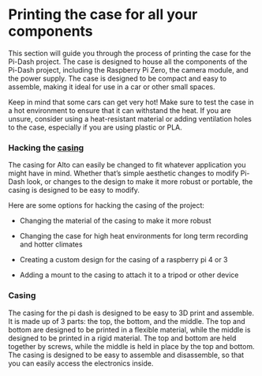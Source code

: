 # Printing the case for all your components

This section will guide you through the process of printing the case for the Pi-Dash project. The case is designed to house all the components of the Pi-Dash project, including the Raspberry Pi Zero, the camera module, and the power supply. The case is designed to be compact and easy to assemble, making it ideal for use in a car or other small spaces.


Keep in mind that some cars can get very hot! Make sure to test the case in a hot environment to ensure that it can withstand the heat. If you are unsure, consider using a heat-resistant material or adding ventilation holes to the case, especially if you are using plastic or PLA.




### Hacking the [casing]()
The casing for Alto can easily be changed to fit whatever application you might have in mind. Whether that’s simple aesthetic changes to modify Pi-Dash look, or changes to the design to make it more robust or portable, the casing is designed to be easy to modify.

Here are some options for hacking the casing of the project:
- Changing the material of the casing to make it more robust
- Changing the case for high heat environments for long term recording and hotter climates

- Creating a custom design for the casing of a raspberry pi 4 or 3
- Adding a mount to the casing to attach it to a tripod or other device



### Casing

The casing for the pi dash is designed to be easy to 3D print and assemble. It is made up of 3 parts: the top, the bottom, and the middle. The top and bottom are designed to be printed in a flexible material, while the middle is designed to be printed in a rigid material. The top and bottom are held together by screws, while the middle is held in place by the top and bottom. The casing is designed to be easy to assemble and disassemble, so that you can easily access the electronics inside.